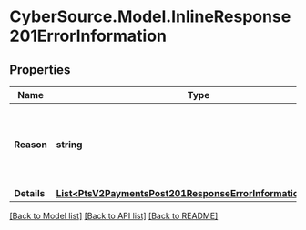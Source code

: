 # CyberSource.Model.InlineResponse201ErrorInformation
## Properties

Name | Type | Description | Notes
------------ | ------------- | ------------- | -------------
**Reason** | **string** | The reason of the status.  Possible values:  - MISSING_FIELD  - INVALID_DATA  | [optional] 
**Details** | [**List&lt;PtsV2PaymentsPost201ResponseErrorInformationDetails&gt;**](PtsV2PaymentsPost201ResponseErrorInformationDetails.md) |  | [optional] 

[[Back to Model list]](../README.md#documentation-for-models) [[Back to API list]](../README.md#documentation-for-api-endpoints) [[Back to README]](../README.md)


